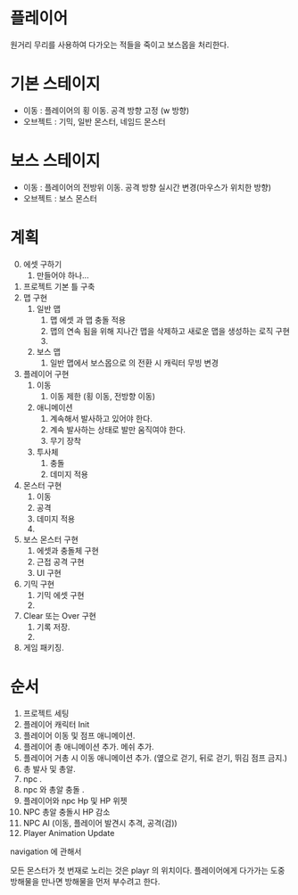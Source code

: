 
# 플레이어

원거리 무리를 사용하여 다가오는 적들을 죽이고 보스몹을 처리한다.
# 기본 스테이지

- 이동 : 플레이어의 횡 이동. 공격 방향 고정 (w 방향)
- 오브젝트 : 기믹, 일반 몬스터,  네임드 몬스터

# 보스 스테이지

- 이동 : 플레이어의 전방위 이동. 공격 방향 실시간 변경(마우스가 위치한 방향)
- 오브젝트 : 보스 몬스터

# 계획

0. 에셋 구하기
	1. 만들어야 하나...
1. 프로젝트 기본 틀 구축
2. 맵 구현
	1. 일반 맵
		1. 맵 에셋 과 맵 충돌 적용
		2. 맵의 연속 됨을 위해 지나간 맵을 삭제하고 새로운 맵을 생성하는 로직 구현
		3. 
	2. 보스 맵
		1. 일반 맵에서 보스몹으로 의 전환 시 캐릭터 무빙 변경
3. 플레이어 구현
	1. 이동
		1. 이동 제한 (횡 이동, 전방향 이동)
	2. 애니메이션
		1. 계속해서 발사하고 있어야 한다.
		2. 계속 발사하는 상태로 발만 움직여야 한다.
		3. 무기 장착
	3. 투사체
		1. 충돌
		2. 데미지 적용
4. 몬스터 구현
	1. 이동
	2. 공격
	3. 데미지 적용
	4. 
5. 보스 몬스터 구현
	1. 에셋과 충돌체 구현
	2. 근접 공격 구현
	3. UI 구현
6. 기믹 구현
	1. 기믹 에셋 구현
	2. 
7. Clear 또는 Over 구현
	1. 기록 저장.
	2. 
8. 게임 패키징.



# 순서

1. 프로젝트 세팅
2. 플레이어 캐릭터 Init 
3. 플레이어  이동 및 점프 애니메이션.
4. 플레이어 총 애니메이션 추가. 메쉬 추가.
5. 플레이어 거총 시 이동 애니메이션 추가. (옆으로 걷기, 뒤로 걷기, 뛰김 점프 금지.)
6. 총 발사 및 총알.
7. npc .
8. npc 와 총알 충돌 .
9. 플레이어와 npc Hp 및 HP 위젯
10. NPC 총알 충돌시 HP 감소 
11. NPC AI (이동, 플레이어 발견시 추격, 공격(검))
12. Player Animation Update


navigation 에 관해서

모든 몬스터가 첫 번재로 노리는 것은 playr 의 위치이다.
플레이어에게 다가가는 도중 방해물을 만나면 방해물을 먼저 부수려고 한다.
